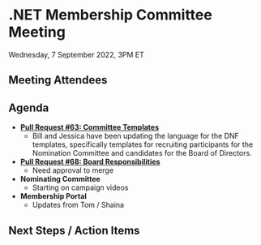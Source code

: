 # .NET Membership Committee Meeting

Wednesday, 7 September 2022, 3PM ET

## Meeting Attendees

## Agenda

* **[Pull Request #63: Committee Templates](https://github.com/dotnet-foundation/wg-membership/pull/63)**
  * Bill and Jessica have been updating the language for the DNF templates, specifically templates for recruiting participants for the Nomination Committee and candidates for the Board of Directors.
* **[Pull Request #68: Board Responsibilities](https://github.com/dotnet-foundation/wg-membership/pull/68)**
  * Need approval to merge
* **Nominating Committee**
  * Starting on campaign videos
* **Membership Portal**
  * Updates from Tom / Shaina
## Next Steps / Action Items
